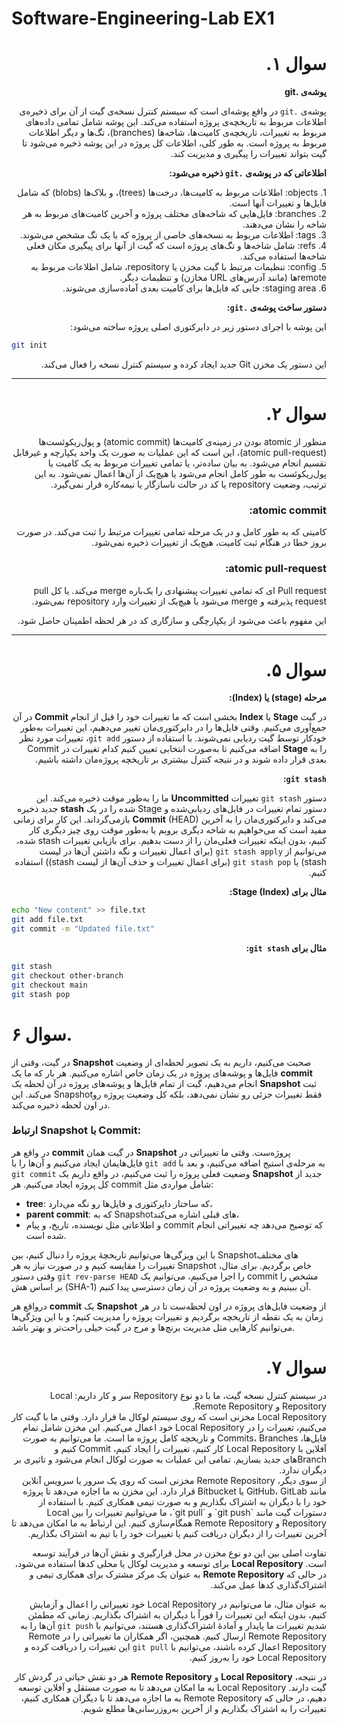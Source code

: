 
# Software-Engineering-Lab EX1
<div dir="rtl">

# سوال ۱.


**پوشه‌ی .git**

پوشه‌ی `.git` در واقع پوشه‌ای است که سیستم کنترل نسخه‌ی گیت از آن برای ذخیره‌ی اطلاعات مربوط به تاریخچه‌ی پروژه استفاده می‌کند. این پوشه شامل تمامی داده‌های مربوط به تغییرات، تاریخچه‌ی کامیت‌ها، شاخه‌ها (branches)، تگ‌ها و دیگر اطلاعات مربوط به پروژه است. به طور کلی، اطلاعات کل پروژه در این پوشه ذخیره می‌شود تا گیت بتواند تغییرات را پیگیری و مدیریت کند.


**اطلاعاتی که در پوشه‌ی `.git` ذخیره می‌شود:**
 
<div dir="rtl">
1. objects: اطلاعات مربوط به کامیت‌ها، درخت‌ها (trees)، و بلاک‌ها (blobs) که شامل فایل‌ها و تغییرات آنها است.
<div dir="rtl">
<div dir="rtl">
2. branches: فایل‌هایی که شاخه‌های مختلف پروژه و آخرین کامیت‌های مربوط به هر شاخه را نشان می‌دهند.
<div dir="rtl">
<div dir="rtl">
3. tags: اطلاعات مربوط به نسخه‌های خاصی از پروژه که با یک تگ مشخص می‌شوند.
<div dir="rtl">
<div dir="rtl">
4. refs: شامل شاخه‌ها و تگ‌های پروژه است که گیت از آنها برای پیگیری مکان فعلی شاخه‌ها استفاده می‌کند.
<div dir="rtl">
<div dir="rtl">
5. config: تنظیمات مرتبط با گیت مخزن یا repository، شامل اطلاعات مربوط به remote‌ها (مانند آدرس‌های URL مخازن) و تنظیمات دیگر.
<div dir="rtl">
<div dir="rtl">
6. staging area: جایی که فایل‌ها برای کامیت بعدی آماده‌سازی می‌شوند.
<div dir="rtl">

**دستور ساخت پوشه‌ی `.git`:**

این پوشه با اجرای دستور زیر در دایرکتوری اصلی پروژه ساخته می‌شود:
<div dir="ltr">

```bash
git init
```

<div dir="rtl">
این دستور یک مخزن Git جدید ایجاد کرده و سیستم کنترل نسخه را فعال می‌کند.

---
# سوال ۲.

<div dir="rtl">

منظور از atomic بودن در زمینه‌ی کامیت‌ها (atomic commit) و پول‌ریکوئست‌ها (atomic pull-request)، این است که این عملیات به صورت یک واحد یکپارچه و غیرقابل تقسیم انجام می‌شود. به بیان ساده‌تر، یا تمامی تغییرات مربوط به یک کامیت یا پول‌ریکوئست به طور کامل انجام می‌شود یا هیچ‌یک از آن‌ها اعمال نمی‌شود. به این ترتیب، وضعیت repository یا کد در حالت ناسازگار یا نیمه‌کاره قرار نمی‌گیرد.

### atomic commit:
کامیتی که به طور کامل و در یک مرحله تمامی تغییرات مرتبط را ثبت می‌کند. در صورت بروز خطا در هنگام ثبت کامیت، هیچ‌یک از تغییرات ذخیره نمی‌شود.
<div dir="rtl">
<div dir="rtl">

### atomic pull-request:
Pull request ای که تمامی تغییرات پیشنهادی را یک‌باره merge می‌کند. یا کل pull request پذیرفته و merge می‌شود یا هیچ‌یک از تغییرات وارد repository نمی‌شود.

این مفهوم باعث می‌شود از یکپارچگی و سازگاری کد در هر لحظه اطمینان حاصل شود.

<div dir="rtl">


---

# سوال ۵.
**مرحله (stage) یا (Index):**

در گیت **Stage** یا **Index** بخشی است که ما تغییرات خود را قبل از انجام **Commit** در آن جمع‌آوری می‌کنیم. وقتی فایل‌ها را در دایرکتوری‌مان تغییر می‌دهیم، این تغییرات به‌طور خودکار توسط گیت ردیابی نمی‌شوند. با استفاده از دستور `git add`، تغییرات مورد نظر را به **Stage** اضافه می‌کنیم تا به‌صورت انتخابی تعیین کنیم کدام تغییرات در Commit بعدی قرار داده شوند و در نتیجه کنترل بیشتری بر تاریخچه پروژه‌مان داشته باشیم.

**`git stash`:**

دستور `git stash` تغییرات **Uncommitted** ما را به‌طور موقت ذخیره می‌کند. این دستور تمام تغییرات در فایل‌های ردیابی‌شده و Stage شده را در یک **stash** جدید ذخیره می‌کند و دایرکتوری‌مان را به آخرین **Commit** (HEAD) بازمی‌گرداند. این کار برای زمانی مفید است که می‌خواهیم به شاخه دیگری برویم یا به‌طور موقت روی چیز دیگری کار کنیم، بدون اینکه تغییرات فعلی‌مان را از دست بدهیم. برای بازیابی تغییرات stash شده، می‌توانیم از `git stash apply` (برای اعمال تغییرات و نگه داشتن آن‌ها در لیست stash) یا `git stash pop` (برای اعمال تغییرات و حذف آن‌ها از لیست stash)) استفاده کنیم.

**مثال برای Stage (Index):**

<div dir="ltr">

```bash
echo "New content" >> file.txt
git add file.txt
git commit -m "Updated file.txt"
```

<div dir="rtl">

**مثال برای `git stash`:**

<div dir="ltr">


```bash
git stash
git checkout other-branch
git checkout main
git stash pop
```


# سوال ۶.


در گیت، وقتی از **Snapshot** صحبت می‌کنیم، داریم به یک تصویر لحظه‌ای از وضعیت فایل‌ها و پوشه‌های پروژه در یک زمان خاص اشاره می‌کنیم. هر بار که ما یک **commit** انجام می‌دهیم، گیت از تمام فایل‌ها و پوشه‌های پروژه در آن لحظه یک **Snapshot** ثبت می‌کند. این Snapshotفقط تغییرات جزئی رو نشان نمی‌دهد، بلکه کل وضعیت پروژه رو در اون لحظه ذخیره می‌کند.

### ارتباط **Snapshot** با **Commit**:
در واقع هر **commit** در گیت همان **Snapshot** پروژه‌ست. وقتی ما تغییراتی در فایل‌هایمان ایجاد می‌کنیم و آن‌ها را با `git add` به مرحله‌ی استیج اضافه می‌کنیم، و بعد با `git commit` وضعیت فعلی پروژه را ثبت می‌کنیم، در واقع داریم یک **Snapshot** جدید از کل پروژه ایجاد می‌کنیم. هر commit شامل مواردی مثل:
- **tree**: که ساختار دایرکتوری و فایل‌ها رو نگه می‌دارد،
- **parent commit**: که به Snapshot‌های قبلی اشاره می‌کند،
- و اطلاعاتی مثل نویسنده، تاریخ، و پیام commit که توضیح می‌دهد چه تغییراتی انجام شده است.

با این ویزگی‌ها می‌توانیم تاریخچهٔ پروژه را دنبال کنیم، بین Snapshot‌های مختلف تغییرات را مقایسه کنیم و در صورت نیاز به هر Snapshot خاص برگردیم. برای مثال، وقتی دستور `git rev-parse HEAD` را اجرا می‌کنیم، می‌توانیم یک commit مشخص را بر اساس هش (SHA-1) آن ببینیم و به وضعیت پروژه در آن زمان دسترسی پیدا کنیم.

درواقع هر **commit** یک **Snapshot** از وضعیت فایل‌های پروژه در اون لحظه‌ست تا در هر زمان به یک نقطه از تاریخچه برگردیم و تغییرات پروژه را مدیریت کنیم؛ و با این ویژگی‌ها می‌توانیم کارهایی مثل مدیریت برنچ‌ها و مرج در گیت خیلی راحت‌تر و بهتر باشد.
<div dir="rtl">

#  سوال ۷.

<div style="text-align: right">
در سیستم کنترل نسخه گیت، ما با دو نوع Repository سر و کار داریم: Local Repository و Remote Repository.
<div dir="rtl">
Local Repository مخزنی است که روی سیستم لوکال ما قرار دارد. وقتی ما با گیت کار می‌کنیم، تغییرات را در Local Repository خود اعمال می‌کنیم. این مخزن شامل تمام فایل‌ها، Commits، Branches و تاریخچه کامل پروژه ما است. ما می‌توانیم به صورت آفلاین با Local Repository کار کنیم، تغییرات را ایجاد کنیم، Commit کنیم و Branch‌های جدید بسازیم. تمامی این عملیات به صورت لوکال انجام می‌شود و تاثیری بر دیگران ندارد.
<div dir="rtl">
از سوی دیگر، Remote Repository مخزنی است که روی یک سرور یا سرویس آنلاین مانند GitHub، GitLab یا Bitbucket قرار دارد. این مخزن به ما اجازه می‌دهد تا پروژه خود را با دیگران به اشتراک بگذاریم و به صورت تیمی همکاری کنیم. با استفاده از دستورات گیت مانند `git push` و `git pull`، ما می‌توانیم تغییرات را بین Local Repository و Remote Repository همگام‌سازی کنیم. این ارتباط به ما امکان می‌دهد تا آخرین تغییرات را از دیگران دریافت کنیم یا تغییرات خود را با تیم به اشتراک بگذاریم.

تفاوت اصلی بین این دو نوع مخزن در محل قرارگیری و نقش آن‌ها در فرآیند توسعه است. **Local Repository** برای توسعه و مدیریت لوکال یا محلی کدها استفاده می‌شود، در حالی که **Remote Repository** به عنوان یک مرکز مشترک برای همکاری تیمی و اشتراک‌گذاری کدها عمل می‌کند.

به عنوان مثال، ما می‌توانیم در Local Repository خود تغییراتی را اعمال و آزمایش کنیم، بدون اینکه این تغییرات را فوراً با دیگران به اشتراک بگذاریم. زمانی که مطمئن شدیم تغییرات ما پایدار و آمادهٔ اشتراک‌گذاری هستند، می‌توانیم با `git push` آن‌ها را به Remote Repository ارسال کنیم. همچنین، اگر همکاران ما تغییراتی را در Remote Repository اعمال کرده باشند، می‌توانیم با `git pull` این تغییرات را دریافت کرده و Local Repository خود را به‌روز کنیم.

در نتیجه، **Local Repository** و **Remote Repository** هر دو نقش حیاتی در گردش کار گیت دارند. Local Repository به ما امکان می‌دهد تا به صورت مستقل و آفلاین توسعه دهیم، در حالی که Remote Repository به ما اجازه می‌دهد تا با دیگران همکاری کنیم، تغییرات را به اشتراک بگذاریم و از آخرین به‌روزرسانی‌ها مطلع شویم.

</div>

